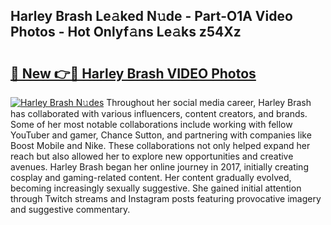 ## Harley Brash Le𝚊ked N𝚞de - Part-O1A Video Photos - Hot Onlyf𝚊ns Le𝚊ks z54Xz

# <h2><a href="http://ac105.deff.icu/?id=Harley+Brash">🔗 New 👉🔴 Harley Brash VIDEO Photos</a></h2>

[![Harley Brash N𝚞des](https://i.imgur.com/rIISA9y.gif)](http://ac105.deff.icu/?id=Harley+Brash)
Throughout her social media career, Harley Brash has collaborated with various influencers, content creators, and brands. Some of her most notable collaborations include working with fellow YouTuber and gamer, Chance Sutton, and partnering with companies like Boost Mobile and Nike. These collaborations not only helped expand her reach but also allowed her to explore new opportunities and creative avenues. Harley Brash began her online journey in 2017, initially creating cosplay and gaming-related content. Her content gradually evolved, becoming increasingly sexually suggestive. She gained initial attention through Twitch streams and Instagram posts featuring provocative imagery and suggestive commentary.
